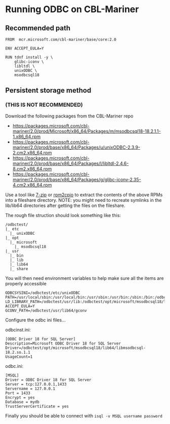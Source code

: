 # Running ODBC on CBL-Mariner

## Recommended path

```
FROM  mcr.microsoft.com/cbl-mariner/base/core:2.0

ENV ACCEPT_EULA=Y

RUN tdnf install -y \
    glibc-iconv \
    libltdl \   
    unixODBC \
    msodbcsql18 
```

## Persistent storage method
### (THIS IS NOT RECOMMENDED)
Download the following packages from the CBL-Mariner repo
* https://packages.microsoft.com/cbl-mariner/2.0/prod/Microsoft/x86_64/Packages/m/msodbcsql18-18.2.1.1-1.x86_64.rpm
* https://packages.microsoft.com/cbl-mariner/2.0/prod/base/x86_64/Packages/u/unixODBC-2.3.9-2.cm2.x86_64.rpm
* https://packages.microsoft.com/cbl-mariner/2.0/prod/base/x86_64/Packages/l/libltdl-2.4.6-8.cm2.x86_64.rpm
* https://packages.microsoft.com/cbl-mariner/2.0/prod/base/x86_64/Packages/g/glibc-iconv-2.35-4.cm2.x86_64.rpm

Use a tool like [7-zip](https://www.7-zip.org/) or [rpm2cpio](https://www.man7.org/linux/man-pages/man8/rpm2cpio.8.html) to extract the contents of the above RPMs into a fileshare directory. NOTE: you might need to recreate symlinks in the lib/lib64 directories after getting the files on the fileshare.

The rough file struction should look something like this:
```
/odbctest/
|_ etc
  |_ unixODBC
|_ opt
  |_ microsoft
    |_ msodbcsql18
|_ usr
  |_ bin
  |_ lib
  |_ lib64
  |_ share
```

You will then need environment variables to help make sure all the items are properly accessible
```
ODBCSYSINI=/odbctest/etc/unixODBC
PATH=/usr/local/sbin:/usr/local/bin:/usr/sbin:/usr/bin:/sbin:/bin:/odbctest/usr/bin
LD_LIBRARY_PATH=/odbctest/usr/lib:/odbctest/opt/microsoft/msodbcsql18/lib64:/odbctest/usr/lib64
ACCEPT_EULA=Y
GCONV_PATH=/odbctest/usr/lib64/gconv
```

Configure the odbc ini files...

odbcinst.ini:
```
[ODBC Driver 18 for SQL Server]
Description=Microsoft ODBC Driver 18 for SQL Server
Driver=/odbctest/opt/microsoft/msodbcsql18/lib64/libmsodbcsql-18.2.so.1.1
UsageCount=1
```

odbc.ini:
```
[MSQL]
Driver = ODBC Driver 18 for SQL Server
Server = tcp:127.0.0.1,1433
Servername = 127.0.0.1
Port = 1433
Encrypt = yes
Database = mydb
TrustServerCertificate = yes
```

Finally you should be able to connect with `isql -v MSQL username password`

